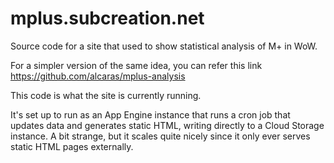 # mplus.subcreation.net

Source code for a site that used to show statistical analysis of M+ in WoW.

For a simpler version of the same idea, you can refer this link https://github.com/alcaras/mplus-analysis

This code is what the site is currently running.

It's set up to run as an App Engine instance that runs a cron job that updates data and generates static HTML, writing directly to a Cloud Storage instance. A bit strange, but it scales quite nicely since it only ever serves static HTML pages externally.
